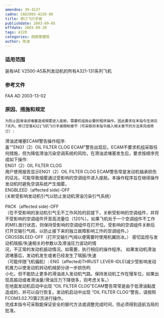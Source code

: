 ```yaml
---
amendno: 39-4137  
cadno: CAD2003-A320-06  
title: 修订飞行手册  
publishdate: 2003-09-05  
effdate: 2003-09-20  
tags: A320  
categories: 西南管理局  
author: 陈波  
---
```

  
### 适用范围  
装有IAE V2500-A5系列发动机的所有A321-131系列飞机  
  
<!--more-->  
### 参考文件  
FAA AD 2003-13-02  
  
### 原因、措施和规定  
    为防止因滑油滤堵塞造成烟雾进入座舱，需要机组按必要的程序操作。因此要求在本指令生效后7天内，修订空客A321飞机飞行手册限制章节（可采取将本指令插入相关章节的方法来完成修订）:  
滑油滤堵塞ECAM警告操作程序:  
虽“"ENG1（2）OIL FILTER CLOG ECAM”警告出现后，ECAM不要求机组采取任何措施，但为降低滑油污染空调系统的风险，在滑油滤堵塞发生后，要求按顺序完成如下操作:  
ENG1（2）OIL FILTER CLOG  
用户使用报告显示ENG1（2）OIL FILTER CLOG ECAM警告常是发动机轴承损伤的征兆，可能导致烟雾通过受影响的空调组件进入座舱。本操作程序旨在继续操作发动机时避免空调系统产生烟雾。  
ENGBLEED（affected side)-OFF  
(关断受影响发动机引气以防止发动机滑油污染引气系统）  
  
PACK（affected side)-OFF  
（在不受影响的发动机引气无不工作风险的前提下，关断受影响的空调组件，并将不受影响的空调组件开至高流量位（120%）。如果飞机处于一个空调组件不工作的MEL放行状态，则保持受影响的空调组件在打开位。受影响的空调组件关断后打开交输引气阀，以防止接下来的独立故障影响工作的空调组件。）  
CROSSBLEED-OFF（打开交输引气阀以便需要时使用机翼防冰。） 密切监控与发动机喘振/失速相关的参数以及滑油压力波动的情  
况，不正常的发动机振动情况。如需要，执行相应的操作程序。 如果发动机滑油滤堵塞后，发动机发生或者已经发生了喘振/失速  
（可能伴随飞机偏航）: ENG（affected)THRUST LEVER-IDLE(减少受影响发动机推力以使发动机转动机械部分进一步损伤昀  
小化，但不能防止更多的滑油进入发动机气路。保持发动机工作在慢车位，如果出现高振动或者滑油量/滑油压力下降很多，则考虑关车。）  
在地面发动机启动中出现 “OIL FILTER CLOG”ECAM警告常常是由于低滑油黏度造成的，并可以自行恢复。发动机启动中出现 “OIL FILTER CLOG“警告，请按照FCOM3.02.70第2页进行操作。  
完成本指令可采取能保证安全的替代方法或调整完成时间，但必须得到适航当局的批准。  
